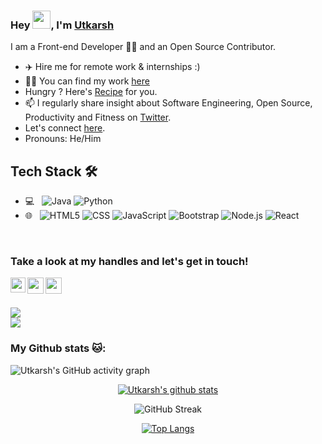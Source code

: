 ### Hey <img src="https://github.com/TheDudeThatCode/TheDudeThatCode/blob/master/Assets/Hi.gif" width="29px">, I'm [Utkarsh](https://site-gamma-ten.vercel.app/)
I am a Front-end Developer 👨‍💻 and an Open Source Contributor.
<br>
- ✈️ Hire me for remote work & internships :)
- 👨‍💻 You can find my work [here](https://site-gamma-ten.vercel.app/)
- Hungry ? Here's [Recipe](https://recipebae.vercel.app/) for you.
- 📫 I regularly share insight about Software Engineering, Open Source, Productivity and Fitness on [Twitter](https://twitter.com/utkarsh1010101).
- Let's connect [here](https://bio.link/utkarshn).
- Pronouns: He/Him
 ## Tech Stack 🛠 &nbsp;

- 💻 &nbsp;
  ![Java](https://img.shields.io/badge/-Java-333333?style=flat&logo=Java&logoColor=007396)
  ![Python](https://img.shields.io/badge/-Python-333333?style=flat&logo=python)
- 🌐 &nbsp;
  ![HTML5](https://img.shields.io/badge/-HTML5-333333?style=flat&logo=HTML5)
  ![CSS](https://img.shields.io/badge/-CSS-333333?style=flat&logo=CSS3&logoColor=1572B6)
  ![JavaScript](https://img.shields.io/badge/-JavaScript-333333?style=flat&logo=javascript)
  ![Bootstrap](https://img.shields.io/badge/-Bootstrap-333333?style=flat&logo=bootstrap&logoColor=563D7C)
  ![Node.js](https://img.shields.io/badge/-Node.js-333333?style=flat&logo=node.js)
  ![React](https://img.shields.io/badge/-React-333333?style=flat&logo=react)
<br>

### Take a look at my handles and let's get in touch!
<a href="https://www.linkedin.com/in/utkarsh-nagar-b15562118/">
  <img align="left" width="24px" src="https://cdn.jsdelivr.net/npm/simple-icons@v3/icons/linkedin.svg"  />
</a>
<a href="https://twitter.com/utkarsh1010101">
  <img align="left" width="26px" src="https://cdn.jsdelivr.net/npm/simple-icons@v3/icons/twitter.svg" />
</a>
<a href="mailto:utkarshnagarwork@gmail.com">
  <img align="left" width="26px" src="https://cdn.jsdelivr.net/npm/simple-icons@v3/icons/gmail.svg" />
</a>
<br>
<br>

![](https://komarev.com/ghpvc/?username=Utkarshn10&color=79FFE1)      
<a href="https://twitter.com/intent/follow?screen_name=Utkarshn10" />[<img src ="https://img.shields.io/badge/Email-Here-%23E4405F.svg?&style=for-the-badge&logo=&logoColor=#6C63FF">](mailto:utkarshnagarwork@gmail.com)


### My Github stats 🐱:

![Utkarsh's GitHub activity graph](https://activity-graph.herokuapp.com/graph?username=Utkarshn10&theme=react-dark&hide_border=true&area=true)


<div align="center">
<a href="https://github.com/Utkarshn10">
 <img align="center" src="https://github-readme-stats.vercel.app/api?username=Utkarshn10&show_icons=true&theme=dark&line_height=27&title_color=2EDDD5&bg_color=000000&hide_border=1" alt="Utkarsh's github stats"/>
</a>


![GitHub Streak](https://github-readme-streak-stats.herokuapp.com?user=Utkarshn10&theme=great-gatsby&hide_border=true&sideNums=2EDDD5&background=000000&ring=1CC6DD&border=DD2727&currStreakNum=2ACBDD)
 

[![Top Langs](https://github-readme-stats.vercel.app/api/top-langs/?username=Utkarshn10&layout=compact&text_color=daf7dc&bg_color=000000)](https://github.com/Utkarshn10/github-readme-stats)
</div>


